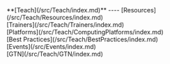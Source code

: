 <div class='linkbox'>
**[Teach](/src/Teach/index.md)**
----
[Resources](/src/Teach/Resources/index.md)<br />
[Trainers](/src/Teach/Trainers/index.md)<br />
[Platforms](/src/Teach/ComputingPlatforms/index.md)<br />
[Best Practices](/src/Teach/BestPractices/index.md)<br />
[Events](/src/Events/index.md)<br />
[GTN](/src/Teach/GTN/index.md)<br />
</div>
